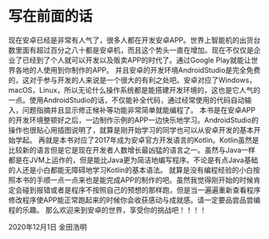 # 写在前面的话

现在安卓已经是非常有人气了，很多人都在开发安卓APP。世界上智能机的出货台数里面有超过百分之八十都是安卓机，而且这个势头一直在增加。现在不仅仅是企业了已经到了个人就可以开发以及贩卖APP的时代了。通过Google Play就能让世界各地的人使用到你制作的APP。
并且安卓的开发环境AndroidStudio是完全免费的，这对于参与开发的人来说是一个很大的有利之处吧。安卓对应了Windows，macOS，Linux，所以无论什么操作系统都是能搭建开发环境的，这也是它人气的一点。使用AndroidStudio的话，不仅能补全代码，通过经常使用的代码自动输入，问题指摘并且显示修正候补等功能非常简单就能编程了。
本书是在安卓APP的开发环境整顿好之后，一边制作示例的APP一边快乐地学习。AndroidStudio的操作也很贴心用插图说明了，就算是刚开始学习的同学也可以从安卓开发的基本开始学起。
再就是本书对应了2017年成为安卓官方开发语言的Kotlin。Kotlin虽然是比较新的语言但是它是现在开发者人数增长最凶猛的语言之一。虽然与Java一样都是在JVM上运作的，但是能比Java更为简洁地编写程序。不论是有点Java基础的人还是小白都能无障碍地学习Kotlin的基本语法。
就算是没有编程经验的小白按照本书的手顺一点一点来也是能完成APP的制作的吧。虽然我觉得刚开始的时候肯定会碰到报错或者是程序不按照自己的预想的那样跑，但是当一遍遍重新查看程序修改程序使APP能正常跑起来的时候你会收获感动与成就感。请一定要品尝品尝编程的乐趣。
那么欢迎来到安卓的世界，享受你的挑战吧！！！！

2020年12月1日
金田浩明